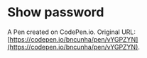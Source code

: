 # Show password

A Pen created on CodePen.io. Original URL: [https://codepen.io/bncunha/pen/vYGPZYN](https://codepen.io/bncunha/pen/vYGPZYN).



